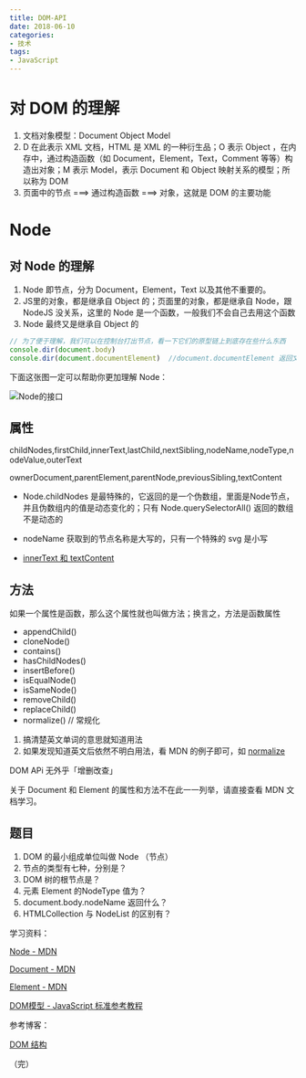 ```yaml
---
title: DOM-API
date: 2018-06-10
categories:
- 技术
tags: 
- JavaScript
---
```


# 对 DOM 的理解

1. 文档对象模型：Document Object Model
2. D 在此表示 XML 文档，HTML 是 XML 的一种衍生品；O 表示 Object ，在内存中，通过构造函数（如 Document，Element，Text，Comment 等等）构造出对象；M 表示 Model，表示 Document 和 Object 映射关系的模型；所以称为 DOM
3. 页面中的节点 ===>  通过构造函数 ===> 对象，这就是 DOM 的主要功能



# Node

## 对 Node 的理解

1. Node 即节点，分为 Document，Element，Text 以及其他不重要的。
2. JS里的对象，都是继承自 Object 的；页面里的对象，都是继承自 Node，跟 NodeJS 没关系，这里的 Node 是一个函数，一般我们不会自己去用这个函数
3. Node 最终又是继承自 Object 的

```javascript
// 为了便于理解，我们可以在控制台打出节点，看一下它们的原型链上到底存在些什么东西
console.dir(document.body)
console.dir(document.documentElement)  //document.documentElement 返回文档对象的根元素
```

下面这张图一定可以帮助你更加理解 Node：

![Node的接口](../imgs/Node的接口.jpg)



## 属性

childNodes,firstChild,innerText,lastChild,nextSibling,nodeName,nodeType,nodeValue,outerText

ownerDocument,parentElement,parentNode,previousSibling,textContent

* Node.childNodes 是最特殊的，它返回的是一个伪数组，里面是Node节点，并且伪数组内的值是动态变化的；只有 Node.querySelectorAll() 返回的数组不是动态的


* nodeName 获取到的节点名称是大写的，只有一个特殊的 svg 是小写
* [innerText 和 textContent](https://developer.mozilla.org/zh-CN/docs/Web/API/Node/textContent)





## 方法

如果一个属性是函数，那么这个属性就也叫做方法；换言之，方法是函数属性

- appendChild()
- cloneNode()
- contains()
- hasChildNodes()
- insertBefore()
- isEqualNode()
- isSameNode()
- removeChild()
- replaceChild()
- normalize() // 常规化

1. 搞清楚英文单词的意思就知道用法
2. 如果发现知道英文后依然不明白用法，看 MDN 的例子即可，如 [normalize](https://developer.mozilla.org/en-US/docs/Web/API/Node/normalize)



DOM APi 无外乎「增删改查」

关于 Document 和 Element 的属性和方法不在此一一列举，请直接查看 MDN 文档学习。



## 题目

1. DOM 的最小组成单位叫做 Node （节点）
2. 节点的类型有七种，分别是？
3. DOM 树的根节点是？
4. 元素 Element 的NodeType 值为？
5. document.body.nodeName 返回什么？
6. HTMLCollection 与 NodeList 的区别有？




学习资料：

[Node - MDN](https://developer.mozilla.org/zh-CN/docs/Web/API/Node)

[Document - MDN](https://developer.mozilla.org/zh-CN/docs/Web/API/Document)

[Element - MDN](https://developer.mozilla.org/zh-CN/docs/Web/API/Element)

[DOM模型 - JavaScript 标准参考教程 ](http://javascript.ruanyifeng.com/#toc5)



参考博客：

[DOM 结构](https://github.com/wojiaofengzhongzhuifeng/myBlog/issues/19)

（完）
